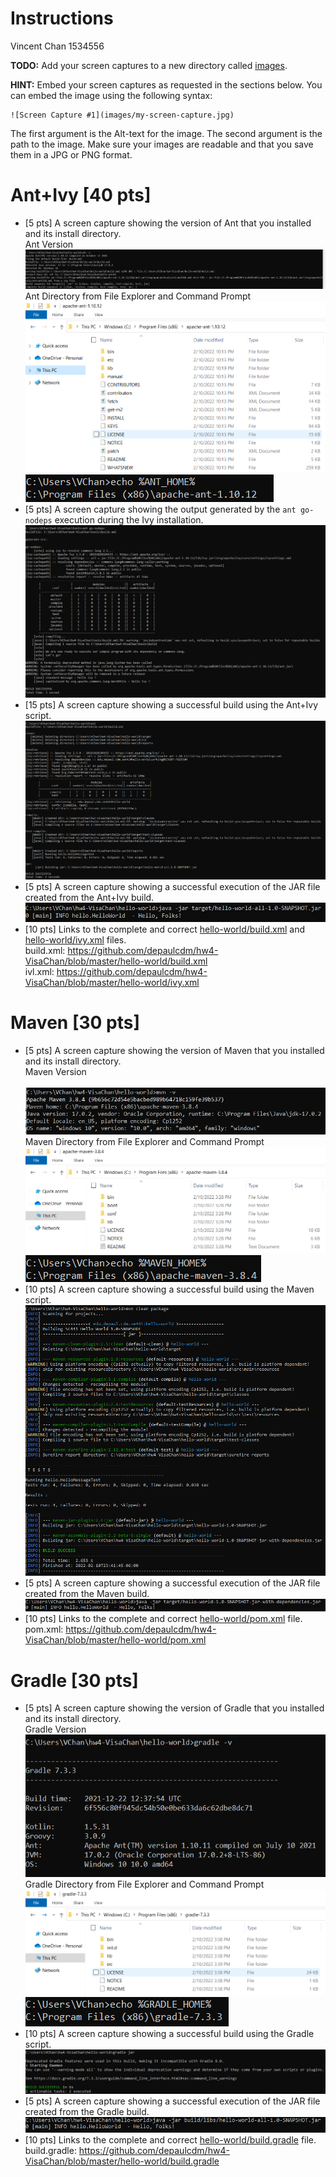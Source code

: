 # Instructions
Vincent Chan 1534556

**TODO:** Add your screen captures to a new directory called [images](images).

**HINT:** Embed your screen captures as requested in the sections below. You can embed the image using the following syntax:

```
![Screen Capture #1](images/my-screen-capture.jpg)
```

The first argument is the Alt-text for the image. The second argument is the path to the image. Make sure your images are readable and that you save them in a JPG or PNG format.

# Ant+Ivy [40 pts]
- [5 pts] A screen capture showing the version of Ant that you installed and its install directory. <br />
Ant Version <br />
![Ant Version](images/AntVersion.PNG) <br />
Ant Directory from File Explorer and Command Prompt <br />
![Ant Installed Directory](images/AntDirectory.PNG) <br />
![Ant Home](images/AntHome.PNG) <br />
- [5 pts] A screen capture showing the output generated by the `ant go-nodeps` execution during the Ivy installation. <br />
	  ![Ant Go-nodeps](images/ivyAfter.PNG) <br />
- [15 pts] A screen capture showing a successful build using the Ant+Ivy script. <br />
	  ![Ant Build](images/AntBuild.PNG) <br />
- [5 pts] A screen capture showing a successful execution of the JAR file created from the Ant+Ivy build. <br />
	  ![Ant Execution](images/AntExecution.PNG) <br />
- [10 pts] Links to the complete and correct [hello-world/build.xml](hello-world/build.xml) and [hello-world/ivy.xml](hello-world/ivy.xml) files. <br />
	  build.xml: https://github.com/depaulcdm/hw4-VisaChan/blob/master/hello-world/build.xml <br />
	  ivl.xml: https://github.com/depaulcdm/hw4-VisaChan/blob/master/hello-world/ivy.xml <br />
	
# Maven [30 pts]
- [5 pts] A screen capture showing the version of Maven that you installed and its install directory. <br />
Maven Version <br />  
![Maven Version](images/MvnVersion.PNG) <br />
Maven Directory from File Explorer and Command Prompt <br />
![Maven Installed Directory](images/MvnDirectory.PNG) <br />
![Maven Home](images/MvnHome.PNG) <br />
- [10 pts] A screen capture showing a successful build using the Maven script. <br />
	  ![Maven Build](images/MvnBuild.PNG) <br />
- [5 pts] A screen capture showing a successful execution of the JAR file created from the Maven build. <br />
	  ![Maven Execution](images/MvnExecution.PNG) <br />
- [10 pts] Links to the complete and correct [hello-world/pom.xml](hello-world/pom.xml) file. <br />
	  pom.xml: https://github.com/depaulcdm/hw4-VisaChan/blob/master/hello-world/pom.xml <br />

# Gradle [30 pts]
- [5 pts] A screen capture showing the version of Gradle that you installed and its install directory. <br />
Gradle Version <br />
![Gradle Version](images/GradleVersion.PNG) <br />
Gradle Directory from File Explorer and Command Prompt <br />
![Gradle Installed Directory](images/GradleDirectory.PNG) <br />
![Gradle Home](images/GradleHome.PNG) <br />
- [10 pts] A screen capture showing a successful build using the Gradle script. <br />
	  ![Gradle Version](images/GradleBuild.PNG) <br />
- [5 pts] A screen capture showing a successful execution of the JAR file created from the Gradle build. <br />
	  ![Gradle Execution](images/GradleExecution.PNG) <br />
- [10 pts] Links to the complete and correct [hello-world/build.gradle](hello-world/build.gradle) file. <br />
	  build.gradle: https://github.com/depaulcdm/hw4-VisaChan/blob/master/hello-world/build.gradle <br />
